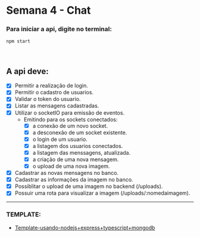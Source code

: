 # Semana 4 - Chat

### Para iniciar a api, digite no terminal:
 ``` 
npm start 
 ```

<br>

 ## A api deve:

- [x] Permitir a realização de login.
- [x] Permitir o cadastro de usuarios.
- [x] Validar o token do usuario.
- [x] Listar as mensagens cadastradas.
- [x] Utilizar o socketIO para emissão de eventos.
    - Emitindo para os sockets conectados:
        - [x] a conexão de um novo socket.
        - [x] a desconexão de um socket existente.
        - [x] o login de um usuario.
        - [x] a listagem dos usuarios conectados.
        - [x] a listagem das menssagens, atualizada.
        - [x] a criação de uma nova mensagem.
        - [x] o upload de uma nova imagem.
- [x] Cadastrar as novas mensagens no banco.
- [x] Cadastrar as informações da imagem no banco.
- [x] Possiblitar o upload de uma imagem no backend (/uploads).
- [x] Possuir uma rota para visualizar a imagem (/uploads/:nomedaimagem).

---

### **TEMPLATE:** 
- [Template-usando-nodejs+express+typescript+mongodb](https://github.com/fabiotindin/template-node-ts-mongodb)
